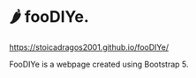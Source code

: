 # 🌶️ fooDIYe.

https://stoicadragos2001.github.io/fooDIYe/

FooDIYe is a webpage created using Bootstrap 5.
